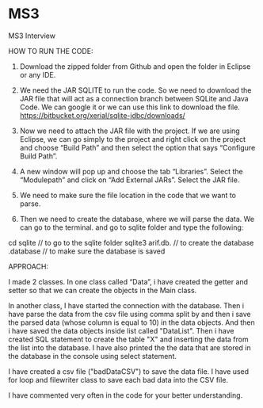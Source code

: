 # MS3
MS3 Interview

HOW TO RUN THE CODE:

1. Download the zipped folder from Github and open the folder in Eclipse or any IDE.

2. We need the JAR SQLITE to run the code. So we need to download the JAR file that will act as a connection branch between 
SQLite and Java Code. We can google it or we can use this link to download the file. 
https://bitbucket.org/xerial/sqlite-jdbc/downloads/

3. Now we need to attach the JAR file with the project. If we are using Eclipse, we can go simply to the project and right click on the project and choose “Build Path” and then select the option that says “Configure Build Path”.

4. A new window will pop up and choose the tab “Libraries”. Select the “Modulepath” and click on “Add External JARs”. Select the JAR file.

5. We need to make sure the file location in the code that we want to parse.

6. Then we need to create the database, where we will parse the data. We can go to the terminal. and go to sqlite folder and type the following:

cd sqlite            // to go to the sqlite folder
sqlite3 arif.db.     // to create the database
.database            // to make sure the database is saved

APPROACH:

I made 2 classes. In one class called “Data”, i have created the getter and setter so that we can create the objects in the Main class. 

In another class, I have started the connection with the database. Then i have parse the data from the csv file using comma split by and then i save the parsed data (whose column is equal to 10) in the data objects. And then i have saved the data objects inside list called "DataList". Then i have created SQL statement to create the table "X" and inserting the data from the list into the database. I have also printed the the data that are stored in the database in the console using select statement. 

I have created a csv file ("badDataCSV") to save the data file. I have used for loop and filewriter class to save each bad data into the CSV file.

I have commented very often in the code for your better understanding.


